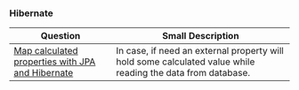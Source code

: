  ### Hibernate
 Question | Small Description
 ------------ | -------------|
 [Map calculated properties with JPA and Hibernate](https://vladmihalcea.com/how-to-map-calculated-properties-with-jpa-and-hibernate-formula-annotation/) | In case, if need an external property will hold some calculated value while reading the data from database.|
